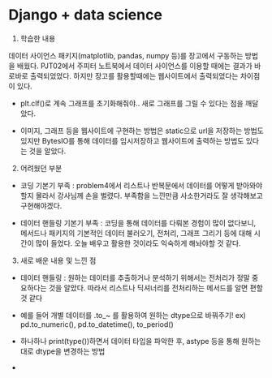 # Django + data science


1. 학습한 내용

데이터 사이언스 패키지(matplotlib, pandas, numpy 등)를 장고에서 구동하는 방법을 배웠다.
PJT02에서 주피터 노트북에서 데이터 사이언스를 이용할 때에는 결과가 바로바로 출력되었었다.
하지만 장고를 활용할때에는 웹사이트에서 출력되었다는 차이점이 있다.

- plt.clf()로 계속 그래프를 초기화해줘야.. 새로 그래프를 그릴 수 있다는 점을 깨달았다.

- 이미지, 그래프 등을 웹사이트에 구현하는 방법은 static으로 url을 저장하는 방법도 있지만 BytesIO를 통해 데이터를 임시저장하고 웹사이트에 출력하는 방법도 있다는 것을 알았다.


2. 어려웠던 부분

- 코딩 기본기 부족 : problem4에서 리스트나 반복문에서 데이터를 어떻게 받아와야할지 몰라서 강사님께 손을 벌렸다. 부족함을 느낀만큼 사소한거라도 잘 생각해보고 구현해야겠다.

- 데이터 핸들링 기본기 부족 : 코딩을 통해 데이터를 다뤄본 경험이 많이 없다보니, 메서드나 패키지의 기본적인 데이터 불러오기, 전처리, 그래프 그리기 등에 대해 시간이 많이 들었다. 오늘 배우고 활용한 것이라도 익숙하게 해놔야할 것 같다. 


3. 새로 배운 내용 및 느낀 점

- 데이터 핸들링 : 원하는 데이터를 추출하거나 분석하기 위해서는 전처리가 정말 중요하다는 것을 알았다. 따라서 리스트나 딕셔너리를 전처리하는 메서드를 알면 편할 것 같다

- 예를 들어 개별 데이터를 .to_~ 를 활용하여 원하는 dtype으로 바꿔주기! ex) pd.to_numeric(), pd.to_datetime(), to_period()

- 하나하나 print(type())하면서 데이터 타입을 파악한 후, astype 등을 통해 원하는 대로 dtype을 변경하는 방법

- 
